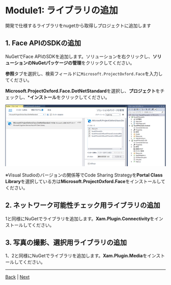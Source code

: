 
# Module1: ライブラリの追加

開発で仕様するライブラリをnugetから取得しプロジェクトに追加します

## 1. Face APIのSDKの追加

NuGetでFace APIのSDKを追加します。ソリューションを右クリックし、**ソリューションのNuGetパッケージの管理**をクリックしてください。

**参照**タブを選択し、検索フィールドに`Microsoft.ProjectOxford.Face`を入力してください。

**Microsoft.ProjectOxford.Face.DotNetStandard**を選択し、**プロジェクト**をチェックし、***インストール**をクリックしてください。

![](./images/1/nuget.png)

※Visual Studioのバージョンの関係等でCode Sharing Strategyを**Portal Class Library**を選択している方は**Microsoft.ProjectOxford.Face**をインストールしてください。

## 2. ネットワーク可能性チェック用ライブラリの追加

1と同様にNuGetでライブラリを追加します。**Xam.Plugin.Connectivity**をインストールしてください。

## 3. 写真の撮影、選択用ライブラリの追加

1、2と同様にNuGetでライブラリを追加します。**Xam.Plugin.Media**をインストールしてください。

---
[Back](module0.md) | [Next](module2.md)
